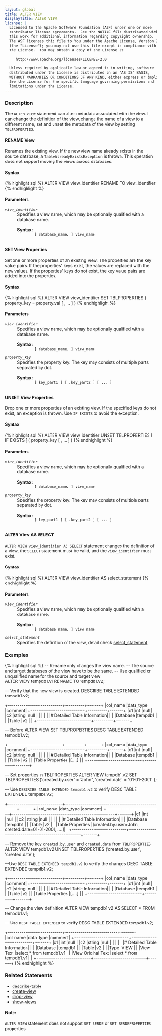 ```yaml
---
layout: global
title: ALTER VIEW
displayTitle: ALTER VIEW 
license: |
  Licensed to the Apache Software Foundation (ASF) under one or more
  contributor license agreements.  See the NOTICE file distributed with
  this work for additional information regarding copyright ownership.
  The ASF licenses this file to You under the Apache License, Version 2.0
  (the "License"); you may not use this file except in compliance with
  the License.  You may obtain a copy of the License at
 
     http://www.apache.org/licenses/LICENSE-2.0
 
  Unless required by applicable law or agreed to in writing, software
  distributed under the License is distributed on an "AS IS" BASIS,
  WITHOUT WARRANTIES OR CONDITIONS OF ANY KIND, either express or implied.
  See the License for the specific language governing permissions and
  limitations under the License.
---
```


### Description

The `ALTER VIEW` statement can alter metadata associated with the view. It can change the definition of the view, change
the name of a view to a different name, set and unset the metadata of the view by setting `TBLPROPERTIES`.

#### RENAME View
Renames the existing view. If the new view name already exists in the source database, a `TableAlreadyExistsException` is thrown. This operation
does not support moving the views across databases.

#### Syntax
{% highlight sql %}
ALTER VIEW view_identifier RENAME TO view_identifier
{% endhighlight %}

#### Parameters
<dl>
  <dt><code><em>view_identifier</em></code></dt>
  <dd>
    Specifies a view name, which may be optionally qualified with a database name.<br><br>
    <b> Syntax:</b>
      <code>
        [ database_name. ] view_name
      </code>
  </dd>
</dl>

#### SET View Properties
Set one or more properties of an existing view. The properties are the key value pairs. If the properties' keys exist, 
the values are replaced with the new values. If the properties' keys do not exist, the key value pairs are added into
the properties.

#### Syntax
{% highlight sql %}
ALTER VIEW view_identifier SET TBLPROPERTIES ( property_key = property_val [ , ... ] )
{% endhighlight %}

#### Parameters
<dl>
  <dt><code><em>view_identifier</em></code></dt>
  <dd>
    Specifies a view name, which may be optionally qualified with a database name.<br><br>
    <b> Syntax:</b>
      <code>
        [ database_name. ] view_name
      </code>
  </dd>
  <dt><code><em>property_key</em></code></dt>
  <dd>
    Specifies the property key. The key may consists of multiple parts separated by dot.<br><br>
    <b>Syntax:</b>
      <code>
        [ key_part1 ] [ .key_part2 ] [ ... ]
      </code>
  </dd>
</dl>

#### UNSET View Properties
Drop one or more properties of an existing view. If the specified keys do not exist, an exception is thrown. Use 
`IF EXISTS` to avoid the exception. 

#### Syntax
{% highlight sql %}
ALTER VIEW view_identifier UNSET TBLPROPERTIES [ IF EXISTS ]  ( property_key [ , ... ] )
{% endhighlight %}

#### Parameters
<dl>
  <dt><code><em>view_identifier</em></code></dt>
  <dd>
    Specifies a view name, which may be optionally qualified with a database name.<br><br>
    <b> Syntax:</b>
      <code>
        [ database_name. ] view_name
      </code>
  </dd>
  <dt><code><em>property_key</em></code></dt>
  <dd>
    Specifies the property key. The key may consists of multiple parts separated by dot.<br><br>
    <b>Syntax:</b>
      <code>
        [ key_part1 ] [ .key_part2 ] [ ... ]
      </code>
  </dd>
</dl>

#### ALTER View AS SELECT
`ALTER VIEW view_identifier AS SELECT` statement changes the definition of a view, the `SELECT` statement must be valid,
and the `view_identifier` must exist.

#### Syntax
{% highlight sql %}
ALTER VIEW view_identifier AS select_statement
{% endhighlight %}

#### Parameters
<dl>
  <dt><code><em>view_identifier</em></code></dt>
  <dd>
    Specifies a view name, which may be optionally qualified with a database name.<br><br>
    <b> Syntax:</b>
      <code>
        [ database_name. ] view_name
      </code>
  </dd>
  <dt><code><em>select_statement</em></code></dt>
  <dd>
    Specifies the definition of the view, detail check <a href="sql-ref-syntax-qry-select.html">select_statement</a>
  </dd>
</dl>

### Examples

{% highlight sql %}
-- Rename only changes the view name.
-- The source and target databases of the view have to be the same.
-- Use qualified or unqualified name for the source and target view  
ALTER VIEW tempdb1.v1 RENAME TO tempdb1.v2;

-- Verify that the new view is created.
DESCRIBE TABLE EXTENDED tempdb1.v2;

+----------------------------+----------+-------+
|col_name                    |data_type |comment|
+----------------------------+----------+-------+
|c1                          |int       |null   |
|c2                          |string    |null   |
|                            |          |       |
|# Detailed Table Information|          |       |
|Database                    |tempdb1   |       |
|Table                       |v2        |       |
+----------------------------+----------+-------+

-- Before ALTER VIEW SET TBLPROPERTIES
DESC TABLE EXTENDED tempdb1.v2;

+----------------------------+----------+-------+
|col_name                    |data_type |comment|
+----------------------------+----------+-------+
|c1                          |int       |null   |
|c2                          |string    |null   |
|                            |          |       |
|# Detailed Table Information|          |       |
|Database                    |tempdb1   |       |
|Table                       |v2        |       |
|Table Properties            |[....]    |       |
+----------------------------+----------+-------+

-- Set properties in TBLPROPERTIES
ALTER VIEW tempdb1.v2 SET TBLPROPERTIES ('created.by.user' = "John", 'created.date' = '01-01-2001' );

-- Use `DESCRIBE TABLE EXTENDED tempdb1.v2` to verify
DESC TABLE EXTENDED tempdb1.v2;

+----------------------------+-----------------------------------------------------+-------+
|col_name                    |data_type                                            |comment|
+----------------------------+-----------------------------------------------------+-------+
|c1                          |int                                                  |null   |
|c2                          |string                                               |null   |
|                            |                                                     |       |
|# Detailed Table Information|                                                     |       |
|Database                    |tempdb1                                              |       |
|Table                       |v2                                                   |       |
|Table Properties            |[created.by.user=John, created.date=01-01-2001, ....]|       |
+----------------------------+-----------------------------------------------------+-------+

-- Remove the key `created.by.user` and `created.date` from `TBLPROPERTIES`
ALTER VIEW tempdb1.v2 UNSET TBLPROPERTIES ('created.by.user', 'created.date');

--Use `DESC TABLE EXTENDED tempdb1.v2` to verify the changes
DESC TABLE EXTENDED tempdb1.v2;

+----------------------------+----------+-------+
|col_name                    |data_type |comment|
+----------------------------+----------+-------+
|c1                          |int       |null   |
|c2                          |string    |null   |
|                            |          |       |
|# Detailed Table Information|          |       |
|Database                    |tempdb1   |       |
|Table                       |v2        |       |
|Table Properties            |[....]    |       |
+----------------------------+----------+-------+

-- Change the view definition
ALTER VIEW tempdb1.v2 AS SELECT * FROM tempdb1.v1;

-- Use `DESC TABLE EXTENDED` to verify
DESC TABLE EXTENDED tempdb1.v2;

+----------------------------+---------------------------+-------+
|col_name                    |data_type                  |comment|
+----------------------------+---------------------------+-------+
|c1                          |int                        |null   |
|c2                          |string                     |null   |
|                            |                           |       |
|# Detailed Table Information|                           |       |
|Database                    |tempdb1                    |       |
|Table                       |v2                         |       |
|Type                        |VIEW                       |       |
|View Text                   |select * from tempdb1.v1   |       |
|View Original Text          |select * from tempdb1.v1   |       |
+----------------------------+---------------------------+-------+
{% endhighlight %}

### Related Statements

- [describe-table](sql-ref-syntax-aux-describe-table.html)
- [create-view](sql-ref-syntax-ddl-create-view.html)
- [drop-view](sql-ref-syntax-ddl-drop-view.html)
- [show-views](sql-ref-syntax-aux-show-views.html)

#### Note:

`ALTER VIEW` statement does not support `SET SERDE` or `SET SERDEPROPERTIES` properties


